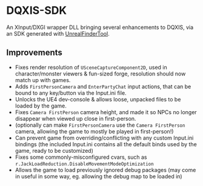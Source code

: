 # DQXIS-SDK

An XInput/DXGI wrapper DLL bringing several enhancements to DQXIS, via an SDK generated with [UnrealFinderTool](https://github.com/CorrM/Unreal-Finder-Tool).

## Improvements
- Fixes render resolution of `USceneCaptureComponent2D`, used in character/monster viewers & fun-sized forge, resolution should now match up with games.
- Adds `FirstPersonCamera` and `EnterPartyChat` input actions, that can be bound to any key/button via the Input.ini file.
- Unlocks the UE4 dev-console & allows loose, unpacked files to be loaded by the game.
- Fixes `Camera FirstPerson` camera height, and made it so NPCs no longer disappear when viewed up close in first-person.
- (optionally can make `FirstPersonCamera` use the `Camera FirstPerson` camera, allowing the game to mostly be played in first-person!)
- Can prevent game from overriding/conflicting with any custom Input.ini bindings (the included Input.ini contains all the default binds used by the game, ready to be customized)
- Fixes some commonly-misconfigured cvars, such as `r.JackLoadReduction.DisableMovementModeOptimization`
- Allows the game to load previously ignored debug packages (may come in useful in some way, eg. allowing the debug map to be loaded in)
